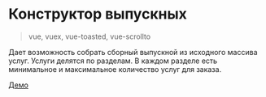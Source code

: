 # Конструктор выпускных
> vue, vuex, vue-toasted, vue-scrollto

Дает возможность собрать сборный выпускной из исходного массива услуг. 
Услуги делятся по разделам. 
В каждом разделе есть минимальное и максимальное количество услуг для заказа. 

[Демо](https://h4mpy.github.io/event.constructor/)
